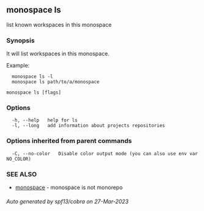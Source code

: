## monospace ls

list known workspaces in this monospace

### Synopsis

It will list workspaces in this monospace.

Example:
```
  monospace ls -l
  monospace ls path/to/a/monospace
```

```
monospace ls [flags]
```

### Options

```
  -h, --help   help for ls
  -l, --long   add information about projects repositories
```

### Options inherited from parent commands

```
  -C, --no-color   Disable color output mode (you can also use env var NO_COLOR)
```

### SEE ALSO

* [monospace](monospace.md)	 - monospace is not monorepo

###### Auto generated by spf13/cobra on 27-Mar-2023
